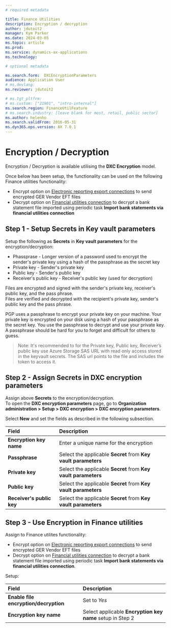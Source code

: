 ```yaml
---
# required metadata

title: Finance Utilities 
description: Encryption / decryption
author: jdutoit2
manager: Kym Parker
ms.date: 2024-03-05
ms.topic: article
ms.prod: 
ms.service: dynamics-ax-applications
ms.technology: 

# optional metadata

ms.search.form:  DXCEncryptionParameters
audience: Application User
# ms.devlang: 
ms.reviewer: jdutoit2

# ms.tgt_pltfrm: 
# ms.custom: ["21901", "intro-internal"]
ms.search.region: FinanceUtilFeature
# ms.search.industry: [leave blank for most, retail, public sector]
ms.author: helenho
ms.search.validFrom: 2016-05-31
ms.dyn365.ops.version: AX 7.0.1
---
```


# Encryption / Decryption
Encryption / Decryption is available utilising the **DXC Encryption** model.

Once below has been setup, the functionality can be used on the following Finance utilities functionality:
- Encrypt option on [Electronic reporting export connections](../ACCOUNTS-PAYABLE/Save-electronic-reporting-file-to-secure-location.md) to send encrypted GER Vendor EFT files
- Decrypt option on [Financial utilities connection](../CASH-AND-BANK-MANAGEMENT/Finance-utilities-connections.md) to decrypt a bank statement file imported using periodic task **Import bank statements via financial utilities connection**


## Step 1 - Setup Secrets in Key vault parameters
Setup the following as **Secrets** in **Key vault parameters** for the encryption/decryption:
- Phassprase - Longer version of a password used to encrypt the sender's private key using a hash of the passphrase as the secret key
- Private key - Sender's private key
- Public key -  Sender's public key
- Receiver's public key - Receiver's public key (used for decryption)

Files are encrypted and signed with the sender's private key, receiver's public key, and the pass phrase. <br>
Files are verified and decrypted with the recipient's private key, sender's public key and the pass phrase.

PGP uses a passphrase to encrypt your private key on your machine. Your private key is encrypted on your disk using a hash of your passphrase as the secret key. You use the passphrase to decrypt and use your private key. A passphrase should be hard for you to forget and difficult for others to guess.

> Note: It's recommended to for the Private key, Public key, Receiver’s public key use Azure Storage SAS URL with read only access stored in the keyvault secrets. The SAS url points to the file and includes the token to access it.

## Step 2 - Assign Secrets in DXC encryption parameters
Assign above **Secrets** to the encryption/decryption. <br>
To open the **DXC encryption parameters** page, go to **Organization administration > Setup > DXC encryption > DXC encryption parameters**. <br>

Select **New** and set the fields as described in the following subsection.

Field                       | Description                         
:--                         |:--                        
**Encryption key name**     | Enter a unique name for the encryption
**Passphrase**              |	Select the applicable **Secret** from **Key vault parameters**
**Private key**             |	Select the applicable **Secret** from **Key vault parameters**
**Public key**              |	Select the applicable **Secret** from **Key vault parameters**
**Receiver's public key**     |	Select the applicable **Secret** from **Key vault parameters**

## Step 3 - Use Encryption in Finance utilities

Assign to Finance utilites functionality:
- Encrypt option on [Electronic reporting export connections](../ACCOUNTS-PAYABLE/Save-electronic-reporting-file-to-secure-location.md) to send encrypted GER Vendor EFT files
- Decrypt option on [Financial utilities connection](../CASH-AND-BANK-MANAGEMENT/Finance-utilities-connections.md) to decrypt a bank statement file imported using periodic task **Import bank statements via financial utilities connection**.

Setup: 

Field                       | Description                         
:--                         |:--                        
**Enable file encryption/decryption**     | Set to _Yes_
**Encryption key name**                   | Select applicable **Encryption key name** setup in Step 2
